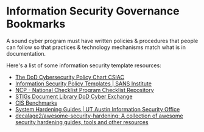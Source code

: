# Information Security Governance Bookmarks

A sound cyber program must have written policies & procedures that people can follow so that practices & technology mechanisms match what is in documentation. 

Here's a list of some information security template resources:

* [The DoD Cybersecurity Policy Chart CSIAC](https://csiac.org/resources/the-dod-cybersecurity-policy-chart/)
* [Information Security Policy Templates | SANS Institute](https://www.sans.org/information-security-policy/?msc=securityresourceslp)
* [NCP - National Checklist Program Checklist Repository](https://ncp.nist.gov/repository)
* [STIGs Document Library DoD Cyber Exchange](https://public.cyber.mil/stigs/downloads/)
* [CIS Benchmarks](https://www.cisecurity.org/cis-benchmarks)
* [System Hardening Guides | UT Austin Information Security Office](https://security.utexas.edu/admin)
* [decalage2/awesome-security-hardening: A collection of awesome security hardening guides, tools and other resources](https://github.com/decalage2/awesome-security-hardening)
